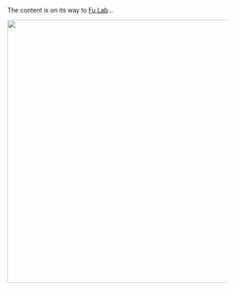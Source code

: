 
The content is on its way to [Fu Lab](https://fudab.github.io)...
<p align="center">
  <img width="600" src="https://fudab.github.io/images/undraw_page_not_found_su7k.png">
</p>
